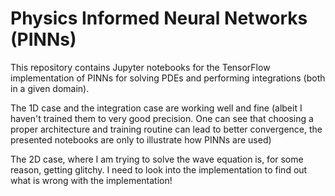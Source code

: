 # Physics Informed Neural Networks (PINNs)

This repository contains Jupyter notebooks for the TensorFlow implementation of PINNs for solving PDEs and performing integrations (both in a given domain).

The 1D case and the integration case are working well and fine (albeit I haven't trained them to very good precision. One can see that choosing a proper architecture and training routine can lead to better convergence, the presented notebooks are only to illustrate how PINNs are used)

The 2D case, where I am trying to solve the wave equation is, for some reason, getting glitchy. I need to look into the implementation to find out what is wrong with the implementation!